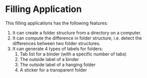 # Filling Application

This filling applications has the following features:
1. It can create a folder structure from a directory on a computer.
2. It can compute the difference in folder structure, i.e. detect the differences between two folder structures.
3. It can generate 4 types of labels for folders:
    1. Tab list for a binder (with a specific number of tabs)
    2. The outside label of a binder
    3. The outside label of a hanging folder
    4. A sticker for a transparent folder


 